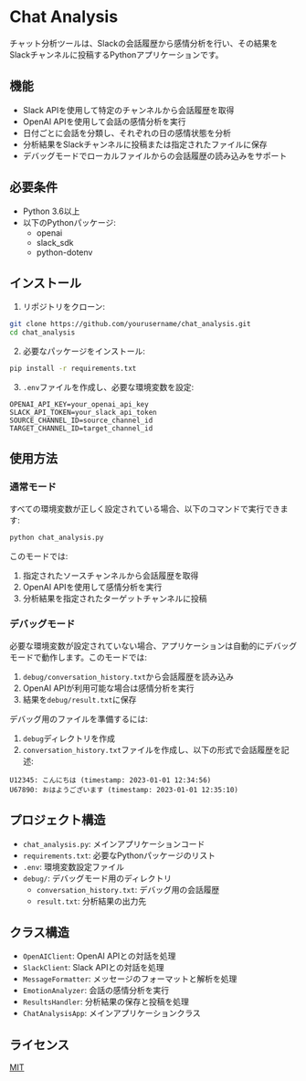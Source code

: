 # Chat Analysis

チャット分析ツールは、Slackの会話履歴から感情分析を行い、その結果をSlackチャンネルに投稿するPythonアプリケーションです。

## 機能

- Slack APIを使用して特定のチャンネルから会話履歴を取得
- OpenAI APIを使用して会話の感情分析を実行
- 日付ごとに会話を分類し、それぞれの日の感情状態を分析
- 分析結果をSlackチャンネルに投稿または指定されたファイルに保存
- デバッグモードでローカルファイルからの会話履歴の読み込みをサポート

## 必要条件

- Python 3.6以上
- 以下のPythonパッケージ:
  - openai
  - slack_sdk
  - python-dotenv

## インストール

1. リポジトリをクローン:
```bash
git clone https://github.com/yourusername/chat_analysis.git
cd chat_analysis
```

2. 必要なパッケージをインストール:
```bash
pip install -r requirements.txt
```

3. `.env`ファイルを作成し、必要な環境変数を設定:
```
OPENAI_API_KEY=your_openai_api_key
SLACK_API_TOKEN=your_slack_api_token
SOURCE_CHANNEL_ID=source_channel_id
TARGET_CHANNEL_ID=target_channel_id
```

## 使用方法

### 通常モード

すべての環境変数が正しく設定されている場合、以下のコマンドで実行できます:

```bash
python chat_analysis.py
```

このモードでは:
1. 指定されたソースチャンネルから会話履歴を取得
2. OpenAI APIを使用して感情分析を実行
3. 分析結果を指定されたターゲットチャンネルに投稿

### デバッグモード

必要な環境変数が設定されていない場合、アプリケーションは自動的にデバッグモードで動作します。このモードでは:

1. `debug/conversation_history.txt`から会話履歴を読み込み
2. OpenAI APIが利用可能な場合は感情分析を実行
3. 結果を`debug/result.txt`に保存

デバッグ用のファイルを準備するには:

1. `debug`ディレクトリを作成
2. `conversation_history.txt`ファイルを作成し、以下の形式で会話履歴を記述:
```
U12345: こんにちは (timestamp: 2023-01-01 12:34:56)
U67890: おはようございます (timestamp: 2023-01-01 12:35:10)
```

## プロジェクト構造

- `chat_analysis.py`: メインアプリケーションコード
- `requirements.txt`: 必要なPythonパッケージのリスト
- `.env`: 環境変数設定ファイル
- `debug/`: デバッグモード用のディレクトリ
  - `conversation_history.txt`: デバッグ用の会話履歴
  - `result.txt`: 分析結果の出力先

## クラス構造

- `OpenAIClient`: OpenAI APIとの対話を処理
- `SlackClient`: Slack APIとの対話を処理
- `MessageFormatter`: メッセージのフォーマットと解析を処理
- `EmotionAnalyzer`: 会話の感情分析を実行
- `ResultsHandler`: 分析結果の保存と投稿を処理
- `ChatAnalysisApp`: メインアプリケーションクラス

## ライセンス

[MIT](https://choosealicense.com/licenses/mit/) 